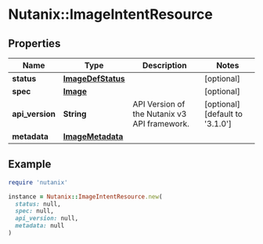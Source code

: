 # Nutanix::ImageIntentResource

## Properties

| Name | Type | Description | Notes |
| ---- | ---- | ----------- | ----- |
| **status** | [**ImageDefStatus**](ImageDefStatus.md) |  | [optional] |
| **spec** | [**Image**](Image.md) |  | [optional] |
| **api_version** | **String** | API Version of the Nutanix v3 API framework. | [optional][default to &#39;3.1.0&#39;] |
| **metadata** | [**ImageMetadata**](ImageMetadata.md) |  |  |

## Example

```ruby
require 'nutanix'

instance = Nutanix::ImageIntentResource.new(
  status: null,
  spec: null,
  api_version: null,
  metadata: null
)
```

